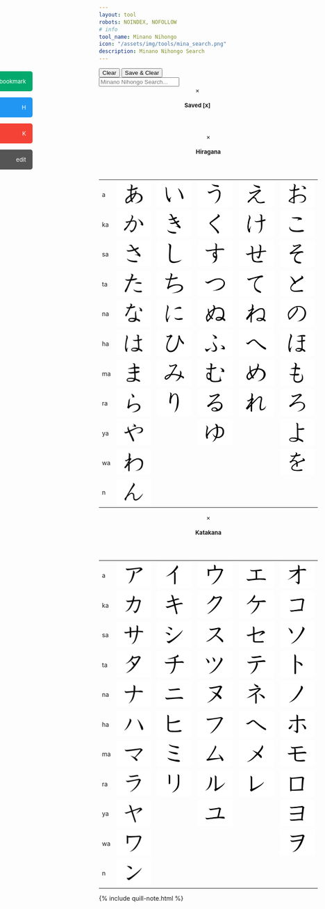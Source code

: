 ```yaml
---
layout: tool
robots: NOINDEX, NOFOLLOW
# info
tool_name: Minano Nihongo
icon: "/assets/img/tools/mina_search.png"
description: Minano Nihongo Search
---
```

<style>
  /* for container 01-11 */
  .container_01:has(.result_01:empty) {
    display: none;
  }
  .container_02:has(.result_02:empty) {
    display: none;
  }
  .container_03:has(.result_03:empty) {
    display: none;
  }
  .container_04:has(.result_04:empty) {
    display: none;
  }
  .container_05:has(.result_05:empty) {
    display: none;
  }
  .container_06:has(.result_06:empty) {
    display: none;
  }
  .container_07:has(.result_07:empty) {
    display: none;
  }
  .container_08:has(.result_08:empty) {
    display: none;
  }
  .container_09:has(.result_09:empty) {
    display: none;
  }
  .container_10:has(.result_10:empty) {
    display: none;
  }
  .container_11:has(.result_11:empty) {
    display: none;
  }

  /* for span_container 01-20 */
  .span_container_01:has(.span_result_01:empty) {
    display: none;
  }
  .span_container_02:has(.span_result_02:empty) {
    display: none;
  }
  .span_container_03:has(.span_result_03:empty) {
    display: none;
  }
  .span_container_04:has(.span_result_04:empty) {
    display: none;
  }
  .span_container_05:has(.span_result_05:empty) {
    display: none;
  }
  .span_container_06:has(.span_result_06:empty) {
    display: none;
  }
  .span_container_07:has(.span_result_07:empty) {
    display: none;
  }
  .span_container_08:has(.span_result_08:empty) {
    display: none;
  }
  .span_container_09:has(.span_result_09:empty) {
    display: none;
  }
  .span_container_10:has(.span_result_10:empty) {
    display: none;
  }
  .span_container_11:has(.span_result_11:empty) {
    display: none;
  }
  .span_container_12:has(.span_result_12:empty) {
    display: none;
  }
  .span_container_13:has(.span_result_13:empty) {
    display: none;
  }
  .span_container_14:has(.span_result_14:empty) {
    display: none;
  }
  .span_container_15:has(.span_result_15:empty) {
    display: none;
  }
  .span_container_16:has(.span_result_16:empty) {
    display: none;
  }
  .span_container_17:has(.span_result_17:empty) {
    display: none;
  }
  .span_container_18:has(.span_result_18:empty) {
    display: none;
  }
  .span_container_19:has(.span_result_19:empty) {
    display: none;
  }
  .span_container_20:has(.span_result_20:empty) {
    display: none;
  }

  /* for row_m2 01-10 */
  .row_m2_01:has(.row_m2_result_01:empty) {
    display: none;
  }
  .row_m2_02:has(.row_m2_result_02:empty) {
    display: none;
  }
  .row_m2_03:has(.row_m2_result_03:empty) {
    display: none;
  }
  .row_m2_04:has(.row_m2_result_04:empty) {
    display: none;
  }
  .row_m2_05:has(.row_m2_result_05:empty) {
    display: none;
  }
  .row_m2_06:has(.row_m2_result_06:empty) {
    display: none;
  }
  .row_m2_07:has(.row_m2_result_07:empty) {
    display: none;
  }
  .row_m2_08:has(.row_m2_result_08:empty) {
    display: none;
  }
  .row_m2_09:has(.row_m2_result_09:empty) {
    display: none;
  }
  .row_m2_10:has(.row_m2_result_10:empty) {
    display: none;
  }

  /* for row_s4 01-10 */
  .row_s4_01:has(.row_s4_result_01:empty) {
    display: none;
  }
  .row_s4_02:has(.row_s4_result_02:empty) {
    display: none;
  }
  .row_s4_03:has(.row_s4_result_03:empty) {
    display: none;
  }
  .row_s4_04:has(.row_s4_result_04:empty) {
    display: none;
  }
  .row_s4_05:has(.row_s4_result_05:empty) {
    display: none;
  }
  .row_s4_06:has(.row_s4_result_06:empty) {
    display: none;
  }
  .row_s4_07:has(.row_s4_result_07:empty) {
    display: none;
  }
  .row_s4_08:has(.row_s4_result_08:empty) {
    display: none;
  }
  .row_s4_09:has(.row_s4_result_09:empty) {
    display: none;
  }
  .row_s4_10:has(.row_s4_result_10:empty) {
    display: none;
  }

  /* for row_s6 01-10 */
  .row_s6_01:has(.row_s6_result_01:empty) {
    display: none;
  }
  .row_s6_02:has(.row_s6_result_02:empty) {
    display: none;
  }
  .row_s6_03:has(.row_s6_result_03:empty) {
    display: none;
  }
  .row_s6_04:has(.row_s6_result_04:empty) {
    display: none;
  }
  .row_s6_05:has(.row_s6_result_05:empty) {
    display: none;
  }
  .row_s6_06:has(.row_s6_result_06:empty) {
    display: none;
  }
  .row_s6_07:has(.row_s6_result_07:empty) {
    display: none;
  }
  .row_s6_08:has(.row_s6_result_08:empty) {
    display: none;
  }
  .row_s6_09:has(.row_s6_result_09:empty) {
    display: none;
  }
  .row_s6_10:has(.row_s6_result_10:empty) {
    display: none;
  }

  .container-added-results:has(#added-results-container:empty) {
    display: none;
  }
  /* #added-results-container:not(#added-results-container:has(.w3-container)) {
    display: none;
  } */

  /* Left Nav */
  #mySidenav a {
    position: absolute;
    left: -80px;
    transition: 0.3s;
    padding: 15px;
    width: 125px;
    text-decoration: none;
    font-size: 20px;
    color: white;
    border-radius: 0 5px 5px 0;
    font-size: small;
  }
  #mySidenav a:hover {
    left: 0;
  }
  #Saved {
    top: 220px;
    background-color: #04AA6D;
  }

  #Hiragana {
    top: 280px;
    background-color: #2196F3;
  }

  #Katakana {
    top: 340px;
    background-color: #f44336;
  }

  #Note {
    top: 400px;
    background-color: #555
  }
  .material-icons {
    float: right;
  }
</style>
<script>
  function addToTop(thisDiv, parentDiv) {
    thisDiv.remove();
    document.getElementById("added-results-container").appendChild(parentDiv);
  }
  function clearAdded() {
    document.getElementById("added-results-container").innerHTML = "";
  }
  function saveNow() {
    loadSaved();
    const addedResultsContainer = document.getElementById("added-results-container").cloneNode(true);
    document.getElementById("saved-container").appendChild(addedResultsContainer);
    localStorage.setItem("DongHD_saved_results_mina_search", document.getElementById("saved-container").innerHTML);
  }
  function saveAndClearAdded() {
    saveNow();
    clearAdded();
  }
  function clearSaved() {
    document.getElementById("saved-container").innerHTML = "";
    localStorage.setItem("DongHD_saved_results_mina_search", "");
  }
  function loadSaved() {
    const iHTML = localStorage.getItem("DongHD_saved_results_mina_search");
    document.getElementById("saved-container").innerHTML = iHTML;
  }
</script>

<!-- https://www.w3schools.com/howto/tryit.asp?filename=tryhow_css_sidenav_buttons -->
<div id="mySidenav" class="sidenav">
  <a href="#" id="Saved" onclick="document.getElementById('savedModal').style.display='block'">Saved<span class="material-icons">bookmark</span></a>
  <a href="#" id="Hiragana" onclick="document.getElementById('hiraganaModal').style.display='block'">Hiragana<span class="material-icons">H</span></a>
  <a href="#" id="Katakana" onclick="document.getElementById('katakanaModal').style.display='block'">Katakana<span class="material-icons">K</span></a>
  <a href="#" id="Note" onclick="document.getElementById('quillNote').style.display = 'block'">Note<span class="material-icons">edit</span></a>
</div>

<!-- add Result Container -->
<div class="container-added-results">
  <button class="w3-btn w3-white w3-border w3-border-blue w3-round" onclick="clearAdded()">Clear</button>
  <button class="w3-btn w3-white w3-border w3-border-blue w3-round" onclick="saveAndClearAdded()">Save & Clear</button>
  <div id="added-results-container">
  </div>
</div>

<!-- search -->
<div id="search-container">
	<label>
		<input type="text" class="w3-card-4 w3-yellow" id="search-input" placeholder="Minano Nihongo Search...">
	</label>
	<div id="results-container" class="w3-card"></div>
</div>
<script src="/assets/js/mina_search-custom.js" type="text/javascript"></script>
<script>
	(function() {
		JSearch({
			searchInput: document.getElementById('search-input'),
			resultsContainer: document.getElementById('results-container'),
			json: '/search/data/MinaSearch_mergeAllGet.json',
      limit: 10
		})
	})();
</script>

<!-- modal -->
<div id="savedModal" class="w3-modal">
  <div class="w3-modal-content w3-animate-left w3-card-4" style="width: 90%;">
    <header class="w3-container w3-teal">
      <span onclick="document.getElementById('savedModal').style.display='none'" 
      class="w3-button w3-display-topright">&times;</span>
      <h2 style="font-size: small;">Saved<span onclick="clearSaved()" class="cursor-pointer">&nbsp;[x]</span></h2>
    </header>
    <div class="w3-container" id="saved-container">
    </div>
  </div>
</div>
<div id="hiraganaModal" class="w3-modal">
  <div class="w3-modal-content w3-animate-left w3-card-4">
    <header class="w3-container w3-blue">
      <span onclick="document.getElementById('hiraganaModal').style.display='none'" 
      class="w3-button w3-display-topright">&times;</span>
      <h2 style="font-size: small;">Hiragana</h2>
    </header>
    <div class="w3-container">
    <table class="w3-table w3-hoverable w3-card-4 w3-section"><tbody><tr><td>a</td><td><img src="/assets/img/jp-gana/a.gif" alt="あ a" class="w3-image"></td><td><img src="/assets/img/jp-gana/i.gif" alt="い i" class="w3-image"></td><td><img src="/assets/img/jp-gana/u.gif" alt="う u" class="w3-image"></td><td><img src="/assets/img/jp-gana/e.gif" alt="え e" class="w3-image"></td><td><img src="/assets/img/jp-gana/o.gif" alt="お o" class="w3-image"></td></tr><tr><td>ka</td><td><img src="/assets/img/jp-gana/ka.gif" alt="か ka" class="w3-image"></td><td><img src="/assets/img/jp-gana/ki.gif" alt="き ki" class="w3-image"></td><td><img src="/assets/img/jp-gana/ku.gif" alt="く ku" class="w3-image"></td><td><img src="/assets/img/jp-gana/ke.gif" alt="け ke" class="w3-image"></td><td><img src="/assets/img/jp-gana/ko.gif" alt="こ ko" class="w3-image"></td></tr><tr><td>sa</td><td><img src="/assets/img/jp-gana/sa.gif" alt="さ sa" class="w3-image"></td><td><img src="/assets/img/jp-gana/shi.gif" alt="し shi" class="w3-image"></td><td><img src="/assets/img/jp-gana/su.gif" alt="す su" class="w3-image"></td><td><img src="/assets/img/jp-gana/se.gif" alt="せ se" class="w3-image"></td><td><img src="/assets/img/jp-gana/so.gif" alt="そ so" class="w3-image"></td></tr><tr><td>ta</td><td><img src="/assets/img/jp-gana/ta.gif" alt="た ta" class="w3-image"></td><td><img src="/assets/img/jp-gana/chi.gif" alt="ち chi" class="w3-image"></td><td><img src="/assets/img/jp-gana/tsu.gif" alt="つ tsu" class="w3-image"></td><td><img src="/assets/img/jp-gana/te.gif" alt="て te" class="w3-image"></td><td><img src="/assets/img/jp-gana/to.gif" alt="と to" class="w3-image"></td></tr><tr><td>na</td><td><img src="/assets/img/jp-gana/na.gif" alt="な na" class="w3-image"></td><td><img src="/assets/img/jp-gana/ni.gif" alt="に ni" class="w3-image"></td><td><img src="/assets/img/jp-gana/nu.gif" alt="ぬ nu" class="w3-image"></td><td><img src="/assets/img/jp-gana/ne.gif" alt="ね ne" class="w3-image"></td><td><img src="/assets/img/jp-gana/no.gif" alt="の no" class="w3-image"></td></tr><tr><td>ha</td><td><img src="/assets/img/jp-gana/ha.gif" alt="は ha" class="w3-image"></td><td><img src="/assets/img/jp-gana/hi.gif" alt="ひ hi" class="w3-image"></td><td><img src="/assets/img/jp-gana/fu.gif" alt="ふ fu" class="w3-image"></td><td><img src="/assets/img/jp-gana/he.gif" alt="へ he" class="w3-image"></td><td><img src="/assets/img/jp-gana/ho.gif" alt="ほ ho" class="w3-image"></td></tr><tr><td>ma</td><td><img src="/assets/img/jp-gana/ma.gif" alt="ま ma" class="w3-image"></td><td><img src="/assets/img/jp-gana/mi.gif" alt="み mi" class="w3-image"></td><td><img src="/assets/img/jp-gana/mu.gif" alt="む mu" class="w3-image"></td><td><img src="/assets/img/jp-gana/me.gif" alt="め me" class="w3-image"></td><td><img src="/assets/img/jp-gana/mo.gif" alt="も mo" class="w3-image"></td></tr><tr><td>ra</td><td><img src="/assets/img/jp-gana/ra.gif" alt="ら ra" class="w3-image"></td><td><img src="/assets/img/jp-gana/ri.gif" alt="り ri" class="w3-image"></td><td><img src="/assets/img/jp-gana/ru.gif" alt="る ru" class="w3-image"></td><td><img src="/assets/img/jp-gana/re.gif" alt="れ re" class="w3-image"></td><td><img src="/assets/img/jp-gana/ro.gif" alt="ろ ro" class="w3-image"></td></tr><tr><td>ya</td><td><img src="/assets/img/jp-gana/ya.gif" alt="や ya" class="w3-image"></td><td>&nbsp;</td><td><img src="/assets/img/jp-gana/yu.gif" alt="ゆ yu" class="w3-image"></td><td>&nbsp;</td><td><img src="/assets/img/jp-gana/yo.gif" alt="よ yo" class="w3-image"></td></tr><tr><td>wa</td><td><img src="/assets/img/jp-gana/wa.gif" alt="わ wa" class="w3-image"></td><td>&nbsp;</td><td>&nbsp;</td><td>&nbsp;</td><td><img src="/assets/img/jp-gana/wo.gif" alt="を wo" class="w3-image"></td></tr><tr><td>n</td><td><img src="/assets/img/jp-gana/n.gif" alt="ん n" class="w3-image"></td><td>&nbsp;</td><td>&nbsp;</td><td>&nbsp;</td><td>&nbsp;</td></tr></tbody></table>
    </div>
  </div>
</div>
<div id="katakanaModal" class="w3-modal">
  <div class="w3-modal-content w3-animate-left w3-card-4">
    <header class="w3-container w3-red">
      <span onclick="document.getElementById('katakanaModal').style.display='none'" 
      class="w3-button w3-display-topright">&times;</span>
      <h2 style="font-size: small;">Katakana</h2>
    </header>
    <div class="w3-container">
    <table class="w3-table w3-hoverable w3-card-4 w3-section"><tbody><tr><td>a</td><td><img src="/assets/img/jp-kana/ak.gif" alt="ア a" class="w3-image"></td><td><img src="/assets/img/jp-kana/ik.gif" alt="イ i" class="w3-image"></td><td><img src="/assets/img/jp-kana/uk.gif" alt="ウ u" class="w3-image"></td><td><img src="/assets/img/jp-kana/ek.gif" alt="エ e" class="w3-image"></td><td><img src="/assets/img/jp-kana/ok.gif" alt="オ o" class="w3-image"></td></tr><tr><td>ka</td><td><img src="/assets/img/jp-kana/kak.gif" alt="カ ka" class="w3-image"></td><td><img src="/assets/img/jp-kana/kik.gif" alt="キ ki" class="w3-image"></td><td><img src="/assets/img/jp-kana/kuk.gif" alt="ク ku" class="w3-image"></td><td><img src="/assets/img/jp-kana/kek.gif" alt="ケ ke" class="w3-image"></td><td><img src="/assets/img/jp-kana/kok.gif" alt="コ ko" class="w3-image"></td></tr><tr><td>sa</td><td><img src="/assets/img/jp-kana/sak.gif" alt="サ sa" class="w3-image"></td><td><img src="/assets/img/jp-kana/shik.gif" alt="シ shi" class="w3-image"></td><td><img src="/assets/img/jp-kana/suk.gif" alt="ス su" class="w3-image"></td><td><img src="/assets/img/jp-kana/sek.gif" alt="セ se" class="w3-image"></td><td><img src="/assets/img/jp-kana/sok.gif" alt="ソ so" class="w3-image"></td></tr><tr><td>ta</td><td><img src="/assets/img/jp-kana/tak.gif" alt="タ ta" class="w3-image"></td><td><img src="/assets/img/jp-kana/chik.gif" alt="チ chi" class="w3-image"></td><td><img src="/assets/img/jp-kana/tsuk.gif" alt="ツ tsu" class="w3-image"></td><td><img src="/assets/img/jp-kana/tek.gif" alt="テ te" class="w3-image"></td><td><img src="/assets/img/jp-kana/tok.gif" alt="ト to" class="w3-image"></td></tr><tr><td>na</td><td><img src="/assets/img/jp-kana/nak.gif" alt="ナ na" class="w3-image"></td><td><img src="/assets/img/jp-kana/nik.gif" alt="ニ ni" class="w3-image"></td><td><img src="/assets/img/jp-kana/nuk.gif" alt="ヌ nu" class="w3-image"></td><td><img src="/assets/img/jp-kana/nek.gif" alt="ネ ne" class="w3-image"></td><td><img src="/assets/img/jp-kana/nok.gif" alt="ノ no" class="w3-image"></td></tr><tr><td>ha</td><td><img src="/assets/img/jp-kana/hak.gif" alt="ハ ha" class="w3-image"></td><td><img src="/assets/img/jp-kana/hik.gif" alt="ヒ hi" class="w3-image"></td><td><img src="/assets/img/jp-kana/fuk.gif" alt="フ fu" class="w3-image"></td><td><img src="/assets/img/jp-kana/hek.gif" alt="ヘ he" class="w3-image"></td><td><img src="/assets/img/jp-kana/hok.gif" alt="ホ ho" class="w3-image"></td></tr><tr><td>ma</td><td><img src="/assets/img/jp-kana/mak.gif" alt="マ ma" class="w3-image"></td><td><img src="/assets/img/jp-kana/mik.gif" alt="ミ mi" class="w3-image"></td><td><img src="/assets/img/jp-kana/muk.gif" alt="ム mu" class="w3-image"></td><td><img src="/assets/img/jp-kana/mek.gif" alt="メ me" class="w3-image"></td><td><img src="/assets/img/jp-kana/mok.gif" alt="モ mo" class="w3-image"></td></tr><tr><td>ra</td><td><img src="/assets/img/jp-kana/rak.gif" alt="ラ ra" class="w3-image"></td><td><img src="/assets/img/jp-kana/rik.gif" alt="リ ri" class="w3-image"></td><td><img src="/assets/img/jp-kana/ruk.gif" alt="ル ru" class="w3-image"></td><td><img src="/assets/img/jp-kana/rek.gif" alt="レ re" class="w3-image"></td><td><img src="/assets/img/jp-kana/rok.gif" alt="ロ ro" class="w3-image"></td></tr><tr><td>ya</td><td><img src="/assets/img/jp-kana/yak.gif" alt="ヤ ya" class="w3-image"></td><td>&nbsp;</td><td><img src="/assets/img/jp-kana/yuk.gif" alt="ユ yu" class="w3-image"></td><td>&nbsp;</td><td><img src="/assets/img/jp-kana/yok.gif" alt="ヨ yo" class="w3-image"></td></tr><tr><td>wa</td><td><img src="/assets/img/jp-kana/wak.gif" alt="ワ wa" class="w3-image"></td><td>&nbsp;</td><td>&nbsp;</td><td>&nbsp;</td><td><img src="/assets/img/jp-kana/wok.gif" alt="ヲ wo" class="w3-image"></td></tr><tr><td>n</td><td><img src="/assets/img/jp-kana/nk.gif" alt="ン n" class="w3-image"></td><td>&nbsp;</td><td>&nbsp;</td><td>&nbsp;</td><td>&nbsp;</td></tr></tbody></table>
    </div>
  </div>
</div>

<script>
  loadSaved();
</script>
<!-- memo -->
{% include quill-note.html %}